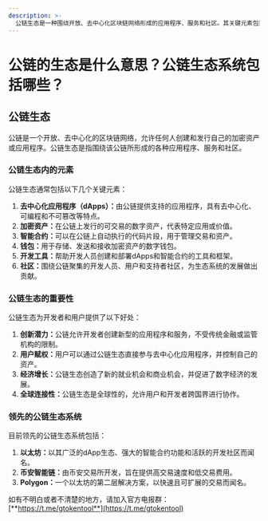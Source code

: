 ```yaml
---
description: >-
  公链生态是一种围绕开放、去中心化区块链网络形成的应用程序、服务和社区。其关键元素包括去中心化应用程序、加密资产、智能合约、钱包、开发工具和社区。公链生态为开发者和用户提供了创新潜力、用户赋权、经济增长和全球连接性等好处。领先的公链生态系统包括以太坊、币安智能链和polygon。
---
```


# 公链的生态是什么意思？公链生态系统包括哪些？

## 公链生态

公链是一个开放、去中心化的区块链网络，允许任何人创建和发行自己的加密资产或应用程序。公链生态是指围绕该公链所形成的各种应用程序、服务和社区。

### 公链生态内的元素

公链生态通常包括以下几个关键元素：

1. **去中心化应用程序（dApps）：**&#x7531;公链提供支持的应用程序，具有去中心化、可编程和不可篡改等特点。
2. **加密资产：**&#x5728;公链上发行的可交易的数字资产，代表特定应用或价值。
3. **智能合约：**&#x53EF;以在公链上自动执行的代码片段，用于管理交易和资产。
4. **钱包：**&#x7528;于存储、发送和接收加密资产的数字钱包。
5. **开发工具：**&#x5E2E;助开发人员创建和部署dApps和智能合约的工具和框架。
6. **社区：**&#x56F4;绕公链聚集的开发人员、用户和支持者社区，为生态系统的发展做出贡献。

### 公链生态的重要性

公链生态为开发者和用户提供了以下好处：

1. **创新潜力：**&#x516C;链允许开发者创建新型的应用程序和服务，不受传统金融或监管机构的限制。
2. **用户赋权：**&#x7528;户可以通过公链生态直接参与去中心化应用程序，并控制自己的资产。
3. **经济增长：**&#x516C;链生态创造了新的就业机会和商业机会，并促进了数字经济的发展。
4. **全球连接性：**&#x516C;链生态是全球性的，允许用户和开发者跨国界进行协作。

### 领先的公链生态系统

目前领先的公链生态系统包括：

1. **以太坊：**&#x4EE5;其广泛的dApp生态、强大的智能合约功能和活跃的开发社区而闻名。
2. **币安智能链：**&#x7531;币安交易所开发，旨在提供高交易速度和低交易费用。
3. **Polygon：**&#x4E00;个以太坊的第二层解决方案，以快速且可扩展的交易而闻名。

如有不明白或者不清楚的地方，请加入官方电报群：[**https://t.me/gtokentool**](https://t.me/gtokentool)

